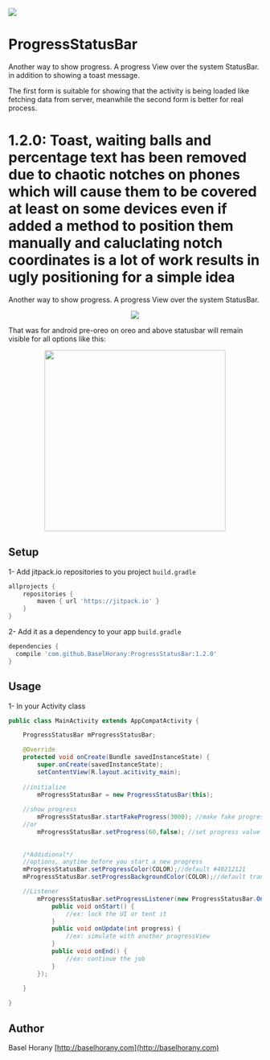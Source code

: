 [![](https://jitpack.io/v/BaselHorany/ProgressStatusBar.svg)](https://jitpack.io/#BaselHorany/ProgressStatusBar)


# ProgressStatusBar
Another way to show progress. A progress View over the system StatusBar.
in addition to showing a toast message.

<p align="left">
The first form is suitable for showing that the activity is being loaded like fetching data from server, meanwhile the second form is better for real process.
</p>

# 1.2.0: Toast, waiting balls and percentage text has been removed due to chaotic notches on phones which will cause them to be covered at least on some devices even if added a method to position them manually and caluclating notch coordinates is a lot of work results in ugly positioning for a simple idea

Another way to show progress. A progress View over the system StatusBar.

<p align="center">
  <img src="https://github.com/BaselHorany/ProgressStatusBar/blob/master/showcase.gif?raw=true" />
</p>

That was for android pre-oreo 
on oreo and above statusbar will remain visible for all options like this:
<p align="center">
  <img src="https://github.com/BaselHorany/ProgressStatusBar/blob/master/showtoastoreo.png?raw=true" width="360" />
</p>


## Setup
1- Add jitpack.io repositories to you project `build.gradle`
```groovy 
allprojects {
	repositories {
	    maven { url 'https://jitpack.io' }
	}
}
```
2- Add it as a dependency to your app `build.gradle`
```groovy
dependencies {
  compile 'com.github.BaselHorany:ProgressStatusBar:1.2.0'
}
```


## Usage
1- In your Activity class

```java
public class MainActivity extends AppCompatActivity {

    ProgressStatusBar mProgressStatusBar;

    @Override
    protected void onCreate(Bundle savedInstanceState) {
        super.onCreate(savedInstanceState);
        setContentView(R.layout.acitivity_main);
	
	//initialize
        mProgressStatusBar = new ProgressStatusBar(this); 
	
	//show progress
        mProgressStatusBar.startFakeProgress(3000); //make fake progress from 0 to 100 in 3 sec.
	//or
        mProgressStatusBar.setProgress(60,false); //set progress value manually
	
		
	/*Addidional*/
	//options, anytime before you start a new progress 
	mProgressStatusBar.setProgressColor(COLOR);//default #40212121
	mProgressStatusBar.setProgressBackgroundColor(COLOR);//default transparent

	//Listener
        mProgressStatusBar.setProgressListener(new ProgressStatusBar.OnProgressListener() {
            public void onStart() {
                //ex: lock the UI or tent it
            }
            public void onUpdate(int progress) {
                //ex: simulate with another progressView
            }
            public void onEnd() {
                //ex: continue the job
            }
        });
	
    }

}
```


## Author
Basel Horany 
[http://baselhorany.com](http://baselhorany.com)

